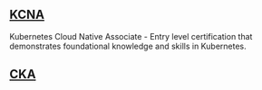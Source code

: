 ## [KCNA](https://kevinsulatra.github.io/k8snotes/kcna_notes/kcna.html)
Kubernetes Cloud Native Associate - Entry level certification that demonstrates foundational knowledge and skills in Kubernetes.

## [CKA](https://kevinsulatra.github.io/k8snotes/cka_notes/cka.html)
